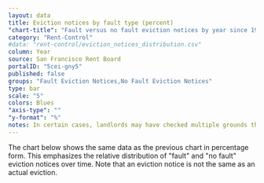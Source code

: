 ```yaml
---
layout: data
title: Eviction notices by fault type (percent)
"chart-title": "Fault versus no fault eviction notices by year since 1997"
category: "Rent-Control"
#data: "rent-control/eviction_notices_distribution.csv"
column: Year
source: San Francisco Rent Board
portalID: "5cei-gny5"
published: false
groups: "Fault Eviction Notices,No Fault Eviction Notices"
type: bar
scale: "5"
colors: Blues
"axis-type": ""
"y-format": "%"
notes: In certain cases, landlords may have checked multiple grounds that indicated both fault and no fault. In these limited cases, the no fault category is assumed.
---
```


The chart below shows the same data as the previous chart in percentage form. This emphasizes the relative distribution of "fault" and "no fault" eviction notices over time. Note that an eviction notice is not the same as an actual eviction.